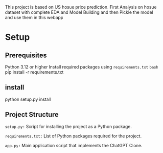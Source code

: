 This project is based on US hosue price prediction. First Analysis on hosue dataset with complete EDA and Model Building and then Pickle the model and use them in this webapp

# Setup

## Prerequisites
Python 3.12 or higher
Install required packages using ``requirements.txt``
``bash`` pip install -r requirements.txt

## install
python setup.py install

## Project Structure
``setup.py:`` Script for installing the project as a Python package.

``requirements.txt:`` List of Python packages required for the project.

``app.py:`` Main application script that implements the ChatGPT Clone.

<!-- utils.py: Utility module containing functions like Response and load_img. -->